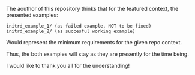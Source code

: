 The aouthor of this repository thinks that for the featured context, the presented examples:

	initrd_example_1/ (as failed example, NOT to be fixed)
	initrd_example_2/ (as succesful working example)

Would represent the minimum requirements for the given repo context.

Thus, the both examples will stay as they are presently for the time being.

I would like to thank you all for the understanding!
